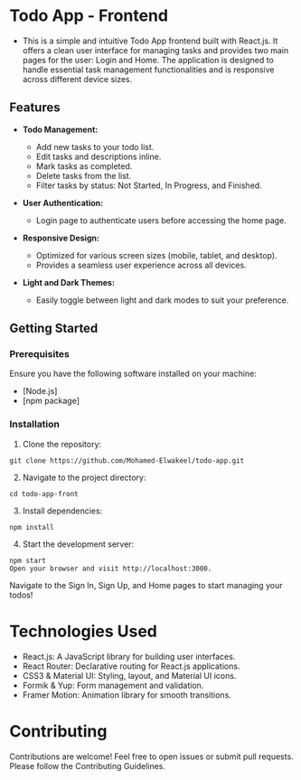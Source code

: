 # Todo App - Frontend

- This is a simple and intuitive Todo App frontend built with React.js. It offers a clean user interface for managing tasks and provides two main pages for the user: Login and Home. The application is designed to handle essential task management functionalities and is responsive across different device sizes.


## Features

- **Todo Management:**
  - Add new tasks to your todo list.
  - Edit tasks and descriptions inline.
  - Mark tasks as completed.
  - Delete tasks from the list.
  - Filter tasks by status: Not Started, In Progress, and Finished.
 
- **User Authentication:**
  - Login page to authenticate users before accessing the home page.

- **Responsive Design:**
  - Optimized for various screen sizes (mobile, tablet, and desktop).
  - Provides a seamless user experience across all devices.
    
- **Light and Dark Themes:**
  - Easily toggle between light and dark modes to suit your preference. 

## Getting Started

### Prerequisites

Ensure you have the following software installed on your machine:

- [Node.js]
- [npm package]

### Installation

1. Clone the repository:

```
git clone https://github.com/Mohamed-Elwakeel/todo-app.git
```
2. Navigate to the project directory:
   
```   
cd todo-app-front
```
3. Install dependencies:
```
npm install
```
4. Start the development server:
```
npm start
Open your browser and visit http://localhost:3000.
```
Navigate to the Sign In, Sign Up, and Home pages to start managing your todos!


# Technologies Used

- React.js: A JavaScript library for building user interfaces.
- React Router: Declarative routing for React.js applications.
- CSS3 & Material UI: Styling, layout, and Material UI icons.
- Formik & Yup: Form management and validation.
- Framer Motion: Animation library for smooth transitions.


# Contributing
Contributions are welcome! Feel free to open issues or submit pull requests. Please follow the Contributing Guidelines.
